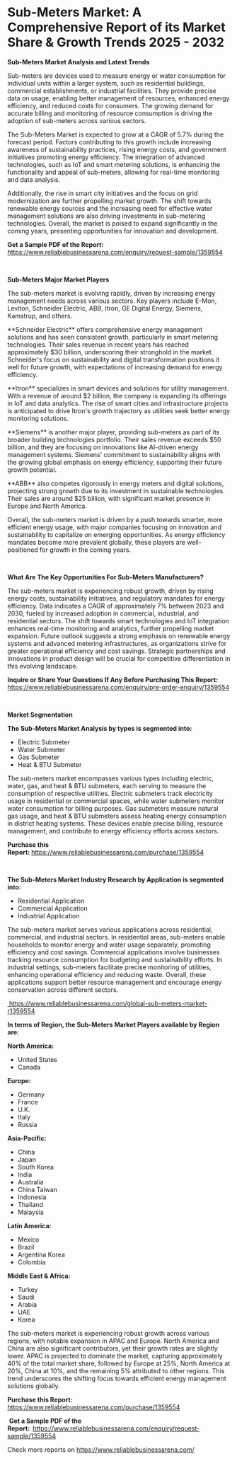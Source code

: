 <p><h1>Sub-Meters Market: A Comprehensive Report of its Market Share & Growth Trends 2025 - 2032</h1></p><p><strong>Sub-Meters Market Analysis and Latest Trends</strong></p>
<p><p>Sub-meters are devices used to measure energy or water consumption for individual units within a larger system, such as residential buildings, commercial establishments, or industrial facilities. They provide precise data on usage, enabling better management of resources, enhanced energy efficiency, and reduced costs for consumers. The growing demand for accurate billing and monitoring of resource consumption is driving the adoption of sub-meters across various sectors.</p><p>The Sub-Meters Market is expected to grow at a CAGR of 5.7% during the forecast period. Factors contributing to this growth include increasing awareness of sustainability practices, rising energy costs, and government initiatives promoting energy efficiency. The integration of advanced technologies, such as IoT and smart metering solutions, is enhancing the functionality and appeal of sub-meters, allowing for real-time monitoring and data analysis.</p><p>Additionally, the rise in smart city initiatives and the focus on grid modernization are further propelling market growth. The shift towards renewable energy sources and the increasing need for effective water management solutions are also driving investments in sub-metering technologies. Overall, the market is poised to expand significantly in the coming years, presenting opportunities for innovation and development.</p></p>
<p><strong>Get a Sample PDF of the Report:&nbsp;</strong> <a href="https://www.reliablebusinessarena.com/enquiry/request-sample/1359554?utm_campaign=3294&utm_medium=2&utm_source=Github&utm_content=ia&utm_term=22032025&utm_id=sub-meters">https://www.reliablebusinessarena.com/enquiry/request-sample/1359554</a></p>
<p>&nbsp;</p>
<p><strong>Sub-Meters Major Market Players</strong></p>
<p><p>The sub-meters market is evolving rapidly, driven by increasing energy management needs across various sectors. Key players include E-Mon, Leviton, Schneider Electric, ABB, Itron, GE Digital Energy, Siemens, Kamstrup, and others. </p><p>**Schneider Electric** offers comprehensive energy management solutions and has seen consistent growth, particularly in smart metering technologies. Their sales revenue in recent years has reached approximately $30 billion, underscoring their stronghold in the market. Schneider's focus on sustainability and digital transformation positions it well for future growth, with expectations of increasing demand for energy efficiency.</p><p>**Itron** specializes in smart devices and solutions for utility management. With a revenue of around $2 billion, the company is expanding its offerings in IoT and data analytics. The rise of smart cities and infrastructure projects is anticipated to drive Itron's growth trajectory as utilities seek better energy monitoring solutions.</p><p>**Siemens** is another major player, providing sub-meters as part of its broader building technologies portfolio. Their sales revenue exceeds $50 billion, and they are focusing on innovations like AI-driven energy management systems. Siemens' commitment to sustainability aligns with the growing global emphasis on energy efficiency, supporting their future growth potential.</p><p>**ABB** also competes rigorously in energy meters and digital solutions, projecting strong growth due to its investment in sustainable technologies. Their sales are around $25 billion, with significant market presence in Europe and North America.</p><p>Overall, the sub-meters market is driven by a push towards smarter, more efficient energy usage, with major companies focusing on innovation and sustainability to capitalize on emerging opportunities. As energy efficiency mandates become more prevalent globally, these players are well-positioned for growth in the coming years.</p></p>
<p>&nbsp;</p>
<p><strong>What Are The Key Opportunities For Sub-Meters Manufacturers?</strong></p>
<p><p>The sub-meters market is experiencing robust growth, driven by rising energy costs, sustainability initiatives, and regulatory mandates for energy efficiency. Data indicates a CAGR of approximately 7% between 2023 and 2030, fueled by increased adoption in commercial, industrial, and residential sectors. The shift towards smart technologies and IoT integration enhances real-time monitoring and analytics, further propelling market expansion. Future outlook suggests a strong emphasis on renewable energy systems and advanced metering infrastructures, as organizations strive for greater operational efficiency and cost savings. Strategic partnerships and innovations in product design will be crucial for competitive differentiation in this evolving landscape.</p></p>
<p><strong>Inquire or Share Your Questions If Any Before Purchasing This Report:</strong> <a href="https://www.reliablebusinessarena.com/enquiry/pre-order-enquiry/1359554?utm_campaign=3294&utm_medium=2&utm_source=Github&utm_content=ia&utm_term=22032025&utm_id=sub-meters">https://www.reliablebusinessarena.com/enquiry/pre-order-enquiry/1359554</a></p>
<p>&nbsp;</p>
<p><strong>Market Segmentation</strong></p>
<p><strong>The Sub-Meters Market Analysis by types is segmented into:</strong></p>
<p><ul><li>Electric Submeter</li><li>Water Submeter</li><li>Gas Submeter</li><li>Heat & BTU Submeter</li></ul></p>
<p><p>The sub-meters market encompasses various types including electric, water, gas, and heat & BTU submeters, each serving to measure the consumption of respective utilities. Electric submeters track electricity usage in residential or commercial spaces, while water submeters monitor water consumption for billing purposes. Gas submeters measure natural gas usage, and heat & BTU submeters assess heating energy consumption in district heating systems. These devices enable precise billing, resource management, and contribute to energy efficiency efforts across sectors.</p></p>
<p><strong>Purchase this Report:&nbsp;</strong><a href="https://www.reliablebusinessarena.com/purchase/1359554?utm_campaign=3294&utm_medium=2&utm_source=Github&utm_content=ia&utm_term=22032025&utm_id=sub-meters">https://www.reliablebusinessarena.com/purchase/1359554</a></p>
<p>&nbsp;</p>
<p><strong>The Sub-Meters Market Industry Research by Application is segmented into:</strong></p>
<p><ul><li>Residential Application</li><li>Commercial Application</li><li>Industrial Application</li></ul></p>
<p><p>The sub-meters market serves various applications across residential, commercial, and industrial sectors. In residential areas, sub-meters enable households to monitor energy and water usage separately, promoting efficiency and cost savings. Commercial applications involve businesses tracking resource consumption for budgeting and sustainability efforts. In industrial settings, sub-meters facilitate precise monitoring of utilities, enhancing operational efficiency and reducing waste. Overall, these applications support better resource management and encourage energy conservation across different sectors.</p></p>
<p><a href="https://www.reliablebusinessarena.com/global-sub-meters-market-r1359554?utm_campaign=3294&utm_medium=2&utm_source=Github&utm_content=ia&utm_term=22032025&utm_id=sub-meters">&nbsp;https://www.reliablebusinessarena.com/global-sub-meters-market-r1359554</a></p>
<p><strong>In terms of Region, the Sub-Meters Market Players available by Region are:</strong></p>
<p>
    <p> <strong> North America: </strong>
        <ul>
            <li>United States</li>
            <li>Canada</li>
        </ul>
        </p> 
    <p> <strong> Europe: </strong>
        <ul>
            <li>Germany</li>
            <li>France</li>
            <li>U.K.</li>
            <li>Italy</li>
            <li>Russia</li>
        </ul>
        </p> 
    <p> <strong> Asia-Pacific: </strong>
        <ul>
            <li>China</li>
            <li>Japan</li>
            <li>South Korea</li>
            <li>India</li>
            <li>Australia</li>
            <li>China Taiwan</li>
            <li>Indonesia</li>
            <li>Thailand</li>
            <li>Malaysia</li>
        </ul>
        </p> 
    <p> <strong> Latin America: </strong>
        <ul>
            <li>Mexico</li>
            <li>Brazil</li>
            <li>Argentina Korea</li>
            <li>Colombia</li>
        </ul>
        </p> 
    <p> <strong> Middle East & Africa: </strong>
        <ul>
            <li>Turkey</li>
            <li>Saudi</li>
            <li>Arabia</li>
            <li>UAE</li>
            <li>Korea</li>
        </ul>
    </p>
    </p>
<p><p>The sub-meters market is experiencing robust growth across various regions, with notable expansion in APAC and Europe. North America and China are also significant contributors, yet their growth rates are slightly lower. APAC is projected to dominate the market, capturing approximately 40% of the total market share, followed by Europe at 25%, North America at 20%, China at 10%, and the remaining 5% attributed to other regions. This trend underscores the shifting focus towards efficient energy management solutions globally.</p></p>
<p><strong>Purchase this Report: </strong><a href="https://www.reliablebusinessarena.com/purchase/1359554?utm_campaign=3294&utm_medium=2&utm_source=Github&utm_content=ia&utm_term=22032025&utm_id=sub-meters">https://www.reliablebusinessarena.com/purchase/1359554</a></p>
<p>&nbsp;<strong>Get a Sample PDF of the Report:&nbsp;&nbsp;</strong><a href="https://www.reliablebusinessarena.com/enquiry/request-sample/1359554?utm_campaign=3294&utm_medium=2&utm_source=Github&utm_content=ia&utm_term=22032025&utm_id=sub-meters">https://www.reliablebusinessarena.com/enquiry/request-sample/1359554</a></p>
<p><strong></strong></p>
<p>Check more reports on <a href="https://www.reliablebusinessarena.com/?utm_campaign=3294&utm_medium=2&utm_source=Github&utm_content=ia&utm_term=22032025&utm_id=sub-meters">https://www.reliablebusinessarena.com/</a></p>